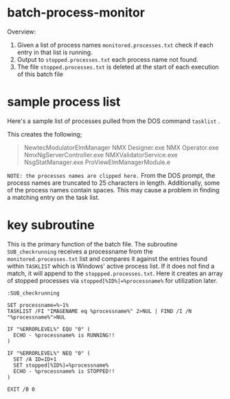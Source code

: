 # batch-process-monitor
Overview:
1. Given a list of process names ```monitored.processes.txt``` check if each entry in that list is running.
2. Output to ```stopped.processes.txt``` each process name not found.
3. The file ```stopped.processes.txt``` is deleted at the start of each execution of this batch file

# sample process list
Here's a sample list of processes pulled from the DOS command ```tasklist``` .

This creates the following;
> NewtecModulatorElmManager
> NMX Designer.exe
> NMX Operator.exe
> NmxNgServerController.exe
> NMXValidatorService.exe
> NsgStatManager.exe
> ProViewElmManagerModule.e

```NOTE: the processes names are clipped here.```
From the DOS prompt, the process names are truncated to 25 characters in length. Additionally, some of the process names contain spaces. This may cause a problem in finding a matching entry on the task list.

# key subroutine
This is the primary function of the batch file. The subroutine ```SUB_checkrunning``` receives a processname from the ```monitored.processes.txt``` list and compares it against the entries found within ```TASKLIST``` which is Windows' active process list. If it does not find a match, it will append to the ```stoppped.processes.txt```. Here it creates an array of stopped processes via ```stopped[%ID%]=%processname%``` for utilization later.
```
:SUB_checkrunning

SET processname=%~1%
TASKLIST /FI "IMAGENAME eq %processname%" 2>NUL | FIND /I /N "%processname%">NUL

IF "%ERRORLEVEL%" EQU "0" (
  ECHO - %processname% is RUNNING!!
)

IF "%ERRORLEVEL%" NEQ "0" (
  SET /A ID=ID+1
  SET stopped[%ID%]=%processname%
  ECHO - %processname% is STOPPED!!
)

EXIT /B 0
```
